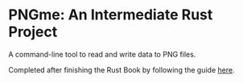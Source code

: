 # PNGme: An Intermediate Rust Project

A command-line tool to read and write data to PNG files.

Completed after finishing the Rust Book by following the guide [here](https://picklenerd.github.io/pngme_book/setup.html).